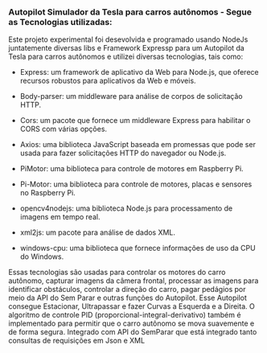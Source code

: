 ### Autopilot Simulador da Tesla para carros autônomos - Segue as Tecnologias utilizadas:
Este projeto experimental foi desevolvida e programado usando NodeJs juntatemente diversas libs e Framework Expressp para um Autopilot da Tesla para carros autônomos e utilizei diversas tecnologias, tais como:

- Express: um framework de aplicativo da Web para Node.js, que oferece recursos robustos para aplicativos da Web e móveis.

- Body-parser: um middleware para análise de corpos de solicitação HTTP.

- Cors: um pacote que fornece um middleware Express para habilitar o CORS com várias opções.

- Axios: uma biblioteca JavaScript baseada em promessas que pode ser usada para fazer solicitações HTTP do navegador ou Node.js.

- PiMotor: uma biblioteca para controle de motores em Raspberry Pi.

- Pi-Motor: uma biblioteca para controle de motores, placas e sensores no Raspberry Pi.

- opencv4nodejs: uma biblioteca Node.js para processamento de imagens em tempo real.

- xml2js: um pacote para análise de dados XML.

- windows-cpu: uma biblioteca que fornece informações de uso da CPU do Windows.

Essas tecnologias são usadas para controlar os motores do carro autônomo, capturar imagens da câmera frontal, processar as imagens para identificar obstáculos, controlar a direção do carro, pagar pedágios por meio da API do Sem Parar e outras funções do Autopilot. Esse Autopilot consegue Estacionar,  Ultrapassar e fazer Curvas a Esquerda e a Direita. O algoritmo de controle PID (proporcional-integral-derivativo) também é implementado para permitir que o carro autônomo se mova suavemente e de forma segura.
Integrado com API do SemParar que está integrado tanto consultas de requisições em Json e XML
